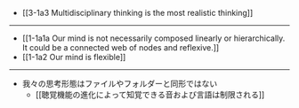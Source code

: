 - [[3-1a3 Multidisciplinary thinking is the most realistic thinking]]
---
- [[1-1a1a Our mind is not necessarily composed linearly or hierarchically. It could be a connected web of nodes and reflexive.]]
- [[1-1a2 Our mind is flexible]]
---
- 我々の思考形態はファイルやフォルダーと同形ではない
  - [[聴覚機能の進化によって知覚できる音および言語は制限される]]
